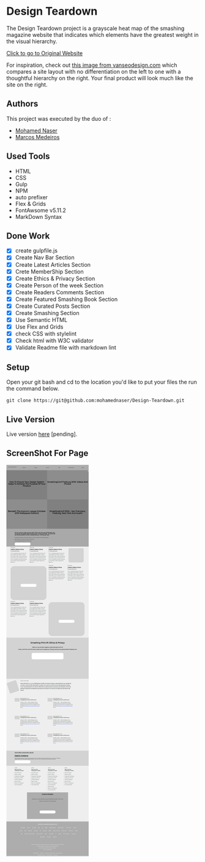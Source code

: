 # Design Teardown

The Design Teardown project is a grayscale heat map of the smashing magazine website that indicates which elements have the greatest weight in the visual hierarchy.

[Click to go to Original Website ](https://www.smashingmagazine.com/)

For inspiration, check out [this image from vanseodesign.com](https://web.archive.org/web/20170628134444/http://www.vanseodesign.com/blog/wp-content/uploads/2009/12/visual-hierarchy-compared.png) which compares a site layout with no differentiation on the left to one with a thoughtful hierarchy on the right. Your final product will look much like the site on the right.

## Authors

This project was executed by the duo of :

- [Mohamed Naser](https://www.linkedin.com/in/mohamednaseramein/)
- [Marcos Medeiros](https://www.linkedin.com/in/marcos-medeiros-6a079a18a/)

## Used Tools

- HTML
- CSS
- Gulp
- NPM
- auto prefixer
- Flex & Grids
- FontAwsome v5.11.2
- MarkDown Syntax

## Done Work

- [x] create gulpfile.js
- [X] Create Nav Bar Section
- [x] Create Latest Articles Section
- [x] Crete MemberShip Section
- [X] Create Ethics & Privacy Section
- [X] Create Person of the week Section
- [x] Create Readers Comments Section
- [x] Create Featured Smashing Book Section 
- [x] Create Curated Posts Section 
- [x] Create Smashing Section  
- [x] Use Semantic HTML
- [x] Use Flex and Grids
- [x] check CSS with stylelint
- [x] Check html with W3C validator
- [x] Validate Readme file with markdown lint

## Setup

Open your git bash and cd to the location you'd like to put your files the run the command below.

```console
git clone https://git@github.com:mohamednaser/Design-Teardown.git
```

## Live Version

Live version [here](www.google.com) [pending].

## ScreenShot For Page

![Screen shot for live page](./build/imgs/full_page_screenshot.png)

